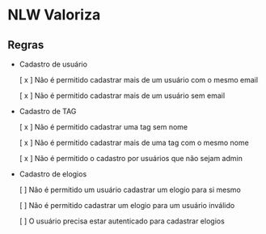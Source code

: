 # NLW Valoriza

## Regras

- Cadastro de usuário
    
    [ x ] Não é permitido cadastrar mais de um usuário com o mesmo email
    
    [ x ] Não é permitido cadastrar mais de um usuário sem email

- Cadastro de TAG

    [ x ] Não é permitido cadastrar uma tag sem nome

    [ x ] Não é permitido cadastrar mais de uma tag com o mesmo nome
    
    [ x ] Não é permitido o cadastro por usuários que não sejam admin

- Cadastro de elogios

    [ ] Não é permitido um usuário cadastrar um elogio para si mesmo

    [ ] Não é permitido cadastrar um elogio para um usuário inválido

    [ ] O usuário precisa estar autenticado para cadastrar elogios 